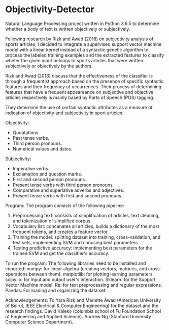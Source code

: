 # Objectivity-Detector
Natural Language Processing project written in Python 3.6.5 to determine whether a body of text is written objectively or subjectively. 

Following research by Rizk and Awad (2018) on subjectivity analysis of sports articles, I decided to integrate a supervised support vector machine model with a linear kernel instead of a syntactic genetic algorithm to process the labeled training examples and the extracted features to classify wheter the given input belongs to sports articles that were written subjectively or objectively by the authors.

Rizk and Awad (2018) discuss that the effectiveness of the classifier is through a frequentist approach based on the presence of specific syntactic features and their frequency of occurrences. Their process of determining features that have a frequent appeareance on subjective and objective articles respectively is mainly based by Parts of Speech (POS) tagging.

They determine the use of certain syntactic attributes as a measure of indication of objectivity and subjectivity in sport articles:

Objectivity:
- Quoatations.
- Past tense verbs.
- Third person pronouns.
- Numerical values and dates.

Subjectivity: 
- Imperative verbs.
- Exclamation and question marks.
- First and second person pronouns.
- Present tense verbs with third person pronouns.
- Comparative and superlative adverbs and adjectives.
- Present tense verbs with first and second pronouns.

Program:
The program consists of the following pipeline:
1) Preprocessing text: consists of simplification of articles, text cleaning, and tokenization of simplified corpus.
2) Vocabulary list: concanates all articles, builds a dictionary of the most frequent tokens, and creates a feature vector. 
3) Training the model: splitting dataset into training, cross-validation, and test sets, implementing SVM and choosing best parameters.
4) Testing predictive accuracy: Implementing best parameters for the trained SVM and get the classifier's accuracy.

To run the program:
The following libraries need to be installed and imported: 
numpy: for linear algebra (creating vectors, matrices, and cross-operations between them).
matplotlib: for plotting learning parameters.
scipy.io: for input and output user's interaction.
Sklearn: for the Support Vector Machine model.
Re: for text preprocessing and regular expressions.
Pandas: For loading and organizing the data set. 

Acknowledgements:
To Yara Rizk and Mariette Awad (American University of Beirut, IEEE Electrical & Computer Engineering) for the dataset and the research findings. David Kaleko (columbia school of Fu Foundation School of Engineering and Applied Science). Andrew Ng (Stanford University Computer Science Department).
